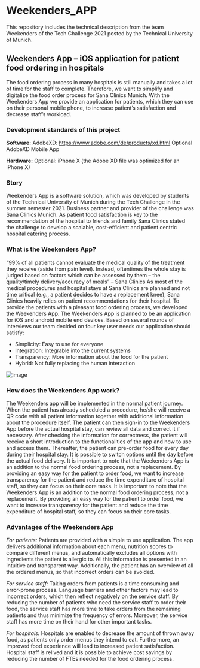 # Weekenders_APP
This repository includes the technical description from the team Weekenders of the Tech Challenge 2021 posted by  the Technical University of Munich.

## Weekenders App – iOS application for patient food ordering in hospitals
The food ordering process in many hospitals is still manually and takes a lot of time for the staff to complete. Therefore, we want to simplify and digitalize the food order process for Sana Clinics Munich. With the Weekenders App we provide an application for patients, which they can use on their personal mobile phone, to increase patient’s satisfaction and decrease staff’s workload.

### Development standards of this project
**Software:**
AdobeXD: https://www.adobe.com/de/products/xd.html
Optional AdobeXD Mobile App 

**Hardware:**
Optional: iPhone X (the Adobe XD file was optimized for an iPhone X)

### Story
Weekenders App is a software solution, which was developed by students of the Technical University of Munich during the Tech Challenge in the summer semester 2021. Business partner and provider of the challenge was Sana Clinics Munich. As patient food satisfaction is key to the recommendation of the hospital to friends and family Sana Clinics stated the challenge to develop a scalable, cost-efficient and patient centric hospital catering process. 

### What is the Weekenders App?
“99% of all patients cannot evaluate the medical quality of the treatment they receive (aside from pain level). Instead, oftentimes the whole stay is judged based on factors which can be assessed by them – the quality/timely delivery/accuracy of meals” – Sana Clinics
As most of the medical procedures and hospital stays at Sana Clinics are planned and not time critical (e.g., a patient decides to have a replacement knee), Sana Clinics heavily relies on patient recommendations for their hospital. To provide the patients with a pleasant food ordering process, we developed the Weekenders App.
The Weekenders App is planned to be an application for iOS and android mobile end devices. Based on several rounds of interviews our team decided on four key user needs our application should satisfy:

  -	Simplicity: Easy to use for everyone
  -	Integration: Integrable into the current systems
  -	Transparency: More information about the food for the patient
  -	Hybrid: Not fully replacing the human interaction

![image](https://user-images.githubusercontent.com/58587500/125456130-5dcfa624-fc67-4cf8-ab72-d42c473e0973.png)

### How does the Weekenders App work?
The Weekenders app will be implemented in the normal patient journey. When the patient has already scheduled a procedure, he/she will receive a QR code with all patient information together with additional information about the procedure itself. The patient can then sign-in to the Weekenders App before the actual hospital stay, can review all data and correct it if necessary. After checking the information for correctness, the patient will receive a short introduction to the functionalities of the app and how to use and access them. Thereafter, the patient can pre-order food for every day during their hospital stay. It is possible to switch options until the day before the actual food delivery. 
It is important to note that the Weekenders App is an addition to the normal food ordering process, not a replacement. By providing an easy way for the patient to order food, we want to increase transparency for the patient and reduce the time expenditure of hospital staff, so they can focus on their core tasks. 
It is important to note that the Weekenders App is an addition to the normal food ordering process, not a replacement. By providing an easy way for the patient to order food, we want to increase transparency for the patient and reduce the time expenditure of hospital staff, so they can focus on their core tasks. 

### Advantages of the Weekenders App
*For patients:*
Patients are provided with a simple to use application. The app delivers additional information about each menu, nutrition scores to compare different menus, and automatically excludes all options with ingredients the patient is allergic to. All this information is presented in an intuitive and transparent way. Additionally, the patient has an overview of all the ordered menus, so that incorrect orders can be avoided. 

*For service staff:*
Taking orders from patients is a time consuming and error-prone process. Language barriers and other factors may lead to incorrect orders, which then reflect negatively on the service staff. By reducing the number of patients who need the service staff to order their food, the service staff has more time to take orders from the remaining patients and thus minimize the frequency of errors. Moreover, the service staff has more time on their hand for other important tasks.

*For hospitals:*
Hospitals are enabled to decrease the amount of thrown away food, as patients only order menus they intend to eat. Furthermore, an improved food experience will lead to increased patient satisfaction. Hospital staff is relived and it is possible to achieve cost savings by reducing the number of FTEs needed for the food ordering process. 


